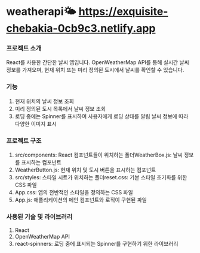 # weatherapi🌤 https://exquisite-chebakia-0cb9c3.netlify.app
### 프로젝트 소개
 React를 사용한 간단한 날씨 앱입니다. OpenWeatherMap API를 통해 실시간 날씨 정보를 가져오며, 현재 위치 또는 미리 정의된 도시에서 날씨를 확인할 수 있습니다.
### 기능 
 1. 현재 위치의 날씨 정보 조회 <br>
 2. 미리 정의된 도시 목록에서 날씨 정보 조회
 3. 로딩 중에는 Spinner를 표시하여 사용자에게 로딩 상태를 알림 날씨 정보에 따라 다양한 이미지 표시
### 프로젝트 구조
1. src/components: React 컴포넌트들이 위치하는 폴더WeatherBox.js: 날씨 정보를 표시하는 컴포넌트<br>
2. WeatherButton.js: 현재 위치 및 도시 버튼을 표시하는 컴포넌트<br>
3. src/styles: 스타일 시트가 위치하는 폴더reset.css: 기본 스타일 초기화를 위한 CSS 파일<br>
4. App.css: 앱의 전반적인 스타일을 정의하는 CSS 파일<br>
5. App.js: 애플리케이션의 메인 컴포넌트와 로직이 구현된 파일
### 사용된 기술 및 라이브러리
1. React<br>
2. OpenWeatherMap API<br>
3. react-spinners: 로딩 중에 표시되는 Spinner를 구현하기 위한 라이브러리
